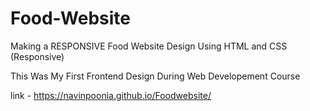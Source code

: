 # Food-Website
Making a RESPONSIVE Food Website Design Using HTML and CSS (Responsive)

This Was My First Frontend Design During Web Developement Course

link - https://navinpoonia.github.io/Foodwebsite/
